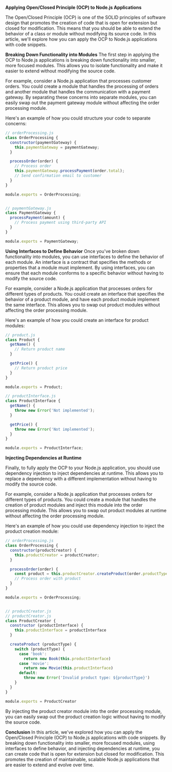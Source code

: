 **Applying Open/Closed Principle (OCP) to Node.js Applications**

The Open/Closed Principle (OCP) is one of the SOLID principles of software design that promotes the creation of code that is open for extension but closed for modification. This means that you should be able to extend the behavior of a class or module without modifying its source code. In this article, we'll explore how you can apply the OCP to Node.js applications with code snippets.

**Breaking Down Functionality into Modules**
The first step in applying the OCP to Node.js applications is breaking down functionality into smaller, more focused modules. This allows you to isolate functionality and make it easier to extend without modifying the source code.

For example, consider a Node.js application that processes customer orders. You could create a module that handles the processing of orders and another module that handles the communication with a payment gateway. By separating these concerns into separate modules, you can easily swap out the payment gateway module without affecting the order processing module.

Here's an example of how you could structure your code to separate concerns:

```javascript
// orderProcessing.js
class OrderProcessing {
  constructor(paymentGateway) {
    this.paymentGateway = paymentGateway;
  }

  processOrder(order) {
    // Process order
    this.paymentGateway.processPayment(order.total);
    // Send confirmation email to customer
  }
}

module.exports = OrderProcessing;

```

```javascript

// paymentGateway.js
class PaymentGateway {
  processPayment(amount) {
    // Process payment using third-party API
  }
}

module.exports = PaymentGateway;

```

**Using Interfaces to Define Behavior**
Once you've broken down functionality into modules, you can use interfaces to define the behavior of each module. An interface is a contract that specifies the methods or properties that a module must implement. By using interfaces, you can ensure that each module conforms to a specific behavior without having to modify the source code.

For example, consider a Node.js application that processes orders for different types of products. You could create an interface that specifies the behavior of a product module, and have each product module implement the same interface. This allows you to swap out product modules without affecting the order processing module.

Here's an example of how you could create an interface for product modules:

```javascript
// product.js
class Product {
  getName() {
    // Return product name
  }

  getPrice() {
    // Return product price
  }
}

module.exports = Product;
```

```javascript
// productInterface.js
class ProductInterface {
  getName() {
    throw new Error('Not implemented');
  }

  getPrice() {
    throw new Error('Not implemented');
  }
}

module.exports = ProductInterface;

```

**Injecting Dependencies at Runtime**

Finally, to fully apply the OCP to your Node.js application, you should use dependency injection to inject dependencies at runtime. This allows you to replace a dependency with a different implementation without having to modify the source code.

For example, consider a Node.js application that processes orders for different types of products. You could create a module that handles the creation of product modules and inject this module into the order processing module. This allows you to swap out product modules at runtime without affecting the order processing module.

Here's an example of how you could use dependency injection to inject the product creation module:

```javascript
// orderProcessing.js
class OrderProcessing {
  constructor(productCreator) {
    this.productCreator = productCreator;
  }

  processOrder(order) {
    const product = this.productCreator.createProduct(order.productType);
    // Process order with product
  }
}

module.exports = OrderProcessing;

```

```javascript

// productCreator.js
// productCreator.js
class ProductCreator {
  constructor (productInterface) {
    this.productInterface = productInterface
  }

  createProduct (productType) {
    switch (productType) {
      case 'book':
        return new Book(this.productInterface)
      case 'movie':
        return new Movie(this.productInterface)
      default:
        throw new Error('Invalid product type: ${productType}')
    }
  }
}

module.exports = ProductCreator


```

By injecting the product creator module into the order processing module, you can easily swap out the product creation logic without having to modify the source code.

**Conclusion**
In this article, we've explored how you can apply the Open/Closed Principle (OCP) to Node.js applications with code snippets. By breaking down functionality into smaller, more focused modules, using interfaces to define behavior, and injecting dependencies at runtime, you can create code that is open for extension but closed for modification. This promotes the creation of maintainable, scalable Node.js applications that are easier to extend and evolve over time.
